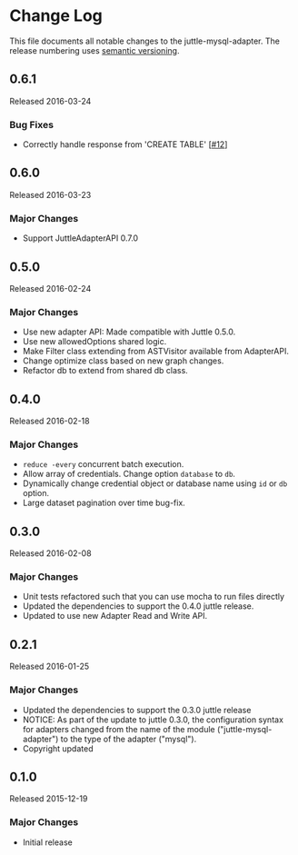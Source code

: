 # Change Log
This file documents all notable changes to the juttle-mysql-adapter. The release numbering uses [semantic versioning](http://semver.org).

## 0.6.1
Released 2016-03-24

### Bug Fixes
- Correctly handle response from 'CREATE TABLE' [[#12](https://github.com/juttle/juttle-mysql-adapter/pull/12)]

## 0.6.0
Released 2016-03-23

### Major Changes
- Support JuttleAdapterAPI 0.7.0

## 0.5.0
Released 2016-02-24

### Major Changes
- Use new adapter API: Made compatible with Juttle 0.5.0.
- Use new allowedOptions shared logic.
- Make Filter class extending from ASTVisitor available from AdapterAPI.
- Change optimize class based on new graph changes.
- Refactor db to extend from shared db class.

## 0.4.0
Released 2016-02-18

### Major Changes
- `reduce -every` concurrent batch execution.
- Allow array of credentials. Change option `database` to `db`.
- Dynamically change credential object or database name using `id` or `db` option.
- Large dataset pagination over time bug-fix.

## 0.3.0
Released 2016-02-08

### Major Changes
- Unit tests refactored such that you can use mocha to run files directly
- Updated the dependencies to support the 0.4.0 juttle release.
- Updated to use new Adapter Read and Write API.

## 0.2.1
Released 2016-01-25

### Major Changes
- Updated the dependencies to support the 0.3.0 juttle release
- NOTICE: As part of the update to juttle 0.3.0, the configuration syntax for adapters changed from the name of the module ("juttle-mysql-adapter") to the type of the adapter ("mysql").
- Copyright updated

## 0.1.0
Released 2015-12-19

### Major Changes
- Initial release
